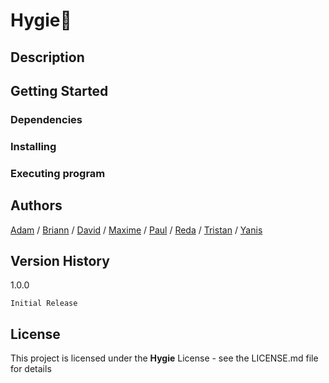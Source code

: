 # Hygie🚀

## Description

## Getting Started

### Dependencies

### Installing

### Executing program

## Authors

[Adam](https://github.com/Getams) /
[Briann](https://github.com/BriannGerb) /
[David](https://github.com/DaimHub) /
[Maxime](https://github.com/Maxime-glm) /
[Paul](https://github.com/eFaerys) /
[Reda](https://github.com/bilaycmoi) /
[Tristan](https://github.com/Tristan-flores) /
[Yanis](https://github.com/yanis1104)


## Version History

1.0.0

    Initial Release

## License

This project is licensed under the **Hygie** License - see the LICENSE.md file for details
